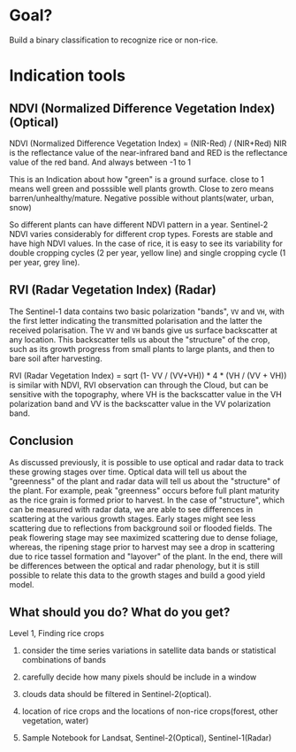 # Goal?
Build a binary classification to recognize rice or non-rice.

# Indication tools
## NDVI (Normalized Difference Vegetation Index) (Optical)
NDVI (Normalized Difference Vegetation Index) = (NIR-Red) / (NIR+Red)
NIR is the reflectance value of the near-infrared band and RED is the reflectance value of the red band. And always between -1 to 1

This is an Indication about how "green" is a ground surface. close to 1 means well green and posssible well plants growth. Close to zero means barren/unhealthy/mature. Negative possible without plants(water, urban, snow)

So different plants can have different NDVI pattern in a year.
Sentinel-2 NDVI varies considerably for different crop types. Forests are stable and have high NDVI values. In the case of rice, it is easy to see its variability for double cropping cycles (2 per year, yellow line) and single cropping cycle (1 per year, grey line).

## RVI (Radar Vegetation Index) (Radar)
The Sentinel-1 data contains two basic polarization "bands", ```VV``` and ```VH```, with the first letter indicating the transmitted polarisation and the latter the received polarisation. 
The ```VV``` and ```VH``` bands give us surface backscatter at any location. This backscatter tells us about the "structure" of the crop, such as its growth progress from small plants to large plants, and then to bare soil after harvesting.

RVI (Radar Vegetation Index) = sqrt (1- VV / (VV+VH)) * 4 * (VH / (VV + VH))
is similar with NDVI, RVI observation can through the Cloud, but can be sensitive with the topography, where VH is the backscatter value in the VH polarization band and VV is the backscatter value in the VV polarization band.

## Conclusion
As discussed previously, it is possible to use optical and radar data to track these growing stages over time. Optical data will tell us about the "greenness" of the plant and radar data will tell us about the "structure" of the plant. For example, peak "greenness" occurs before full plant maturity as the rice grain is formed prior to harvest. In the case of "structure", which can be measured with radar data, we are able to see differences in scattering at the various growth stages. Early stages might see less scattering due to reflections from background soil or flooded fields. The peak flowering stage may see maximized scattering due to dense foliage, whereas, the ripening stage prior to harvest may see a drop in scattering due to rice tassel formation and "layover" of the plant. In the end, there will be differences between the optical and radar phenology, but it is still possible to relate this data to the growth stages and build a good yield model. 

## What should you do? What do you get?
Level 1, Finding rice crops
1. consider the time series variations in satellite data bands or statistical combinations of bands
2. carefully decide how many pixels should be include in a window
3. clouds data should be filtered in Sentinel-2(optical).

1. location of rice crops and the locations of non-rice crops(forest, other vegetation, water)
2. Sample Notebook for Landsat, Sentinel-2(Optical), Sentinel-1(Radar)